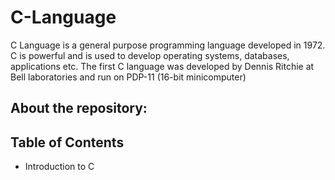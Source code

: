 # C-Language
C Language is a general purpose programming language developed in 1972.
C is powerful and is used to develop operating systems, databases, applications etc.
The first C language was developed by Dennis Ritchie at Bell laboratories and run on PDP-11 (16-bit minicomputer)

## About the repository:

## Table of Contents
* Introduction to C
